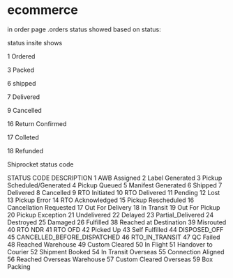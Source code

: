 # ecommerce


in order page .orders status showed based on status:

status     insite shows

1             Ordered

3             Packed

6             shipped

7             Delivered


9             Cancelled

16            Return Confirmed

17            Colleted

18            Refunded



Shiprocket status code 


STATUS CODE	DESCRIPTION
1	AWB Assigned
2	Label Generated
3	Pickup Scheduled/Generated
4	Pickup Queued
5	Manifest Generated
6	Shipped
7	Delivered
8	Cancelled
9	RTO Initiated
10	RTO Delivered
11	Pending
12	Lost
13	Pickup Error
14	RTO Acknowledged
15	Pickup Rescheduled
16	Cancellation Requested
17	Out For Delivery
18	In Transit
19	Out For Pickup
20	Pickup Exception
21	Undelivered
22	Delayed
23	Partial_Delivered
24	Destroyed
25	Damaged
26	Fulfilled
38	Reached at Destination
39	Misrouted
40	RTO NDR
41	RTO OFD
42	Picked Up
43	Self Fulfilled
44	DISPOSED_OFF
45	CANCELLED_BEFORE_DISPATCHED
46	RTO_IN_TRANSIT
47	QC Failed
48	Reached Warehouse
49	Custom Cleared
50	In Flight
51	Handover to Courier
52	Shipment Booked
54	In Transit Overseas
55	Connection Aligned
56	Reached Overseas Warehouse
57	Custom Cleared Overseas
59	Box Packing
